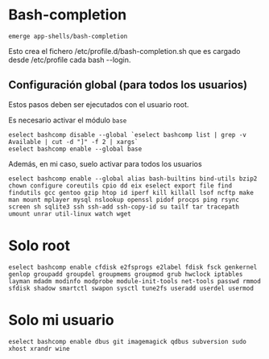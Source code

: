 # Bash-completion

	emerge app-shells/bash-completion

Esto crea el fichero /etc/profile.d/bash-completion.sh que es cargado desde /etc/profile cada bash --login.

## Configuración global (para todos los usuarios)

Estos pasos deben ser ejecutados con el usuario root.

Es necesario activar el módulo `base`

	eselect bashcomp disable --global `eselect bashcomp list | grep -v Available | cut -d "]" -f 2 | xargs`
	eselect bashcomp enable --global base

Además, en mi caso, suelo activar para todos los usuarios

	eselect bashcomp enable --global alias bash-builtins bind-utils bzip2 chown configure coreutils cpio dd eix eselect export file find findutils gcc gentoo gzip htop id iperf kill killall lsof ncftp make man mount mplayer mysql nslookup openssl pidof procps ping rsync screen sh sqlite3 ssh ssh-add ssh-copy-id su tailf tar tracepath umount unrar util-linux watch wget

# Solo root

	eselect bashcomp enable cfdisk e2fsprogs e2label fdisk fsck genkernel genlop groupadd groupdel groupmems groupmod grub hwclock iptables layman mdadm modinfo modprobe module-init-tools net-tools passwd rmmod sfdisk shadow smartctl swapon sysctl tune2fs useradd userdel usermod

# Solo mi usuario

	eselect bashcomp enable dbus git imagemagick qdbus subversion sudo xhost xrandr wine
